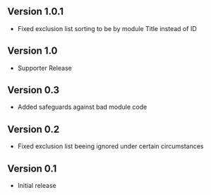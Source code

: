 ## Version 1.0.1
- Fixed exclusion list sorting to be by module Title instead of ID

## Version 1.0
- Supporter Release

## Version 0.3
- Added safeguards against bad module code

## Version 0.2
- Fixed exclusion list beeing ignored under certain circumstances

## Version 0.1
- Initial release

